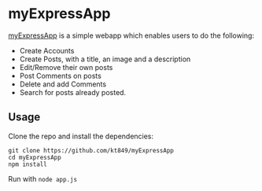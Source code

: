 # myExpressApp
[myExpressApp](https://still-basin-74279.herokuapp.com/) is a simple webapp which enables users to do the following:
- Create Accounts
- Create Posts, with a title, an image and a description 
- Edit/Remove their own posts
- Post Comments on posts
- Delete and add Comments
- Search for posts already posted.

## Usage
Clone the repo and install the dependencies:

```
git clone https://github.com/kt849/myExpressApp
cd myExpressApp
npm install
```

Run with `node app.js`
